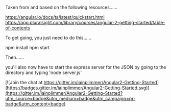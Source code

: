Taken from and based on the following resources...... 

https://angular.io/docs/ts/latest/quickstart.html
https://app.pluralsight.com/library/courses/angular-2-getting-started/table-of-contents

To get going, you just need to do this......

npm install
npm start

Then......

you'll also now have to start the express server for the JSON 
by going to the directory and typing 'node server.js'

[![Join the chat at https://gitter.im/iainplimmer/Angular2-Getting-Started](https://badges.gitter.im/iainplimmer/Angular2-Getting-Started.svg)](https://gitter.im/iainplimmer/Angular2-Getting-Started?utm_source=badge&utm_medium=badge&utm_campaign=pr-badge&utm_content=badge)